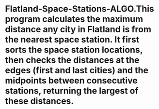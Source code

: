 # Flatland-Space-Stations-ALGO.This program calculates the maximum distance any city in Flatland is from the nearest space station. It first sorts the space station locations, then checks the distances at the edges (first and last cities) and the midpoints between consecutive stations, returning the largest of these distances.

